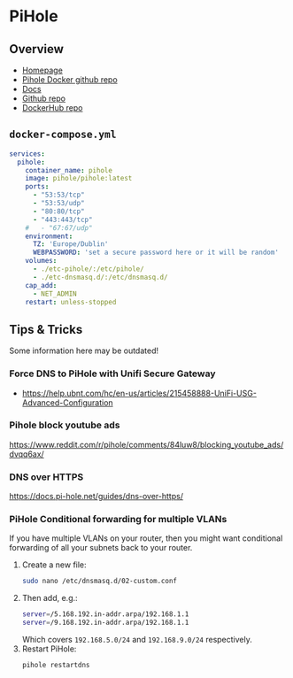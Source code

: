 # PiHole

## Overview
- [Homepage](https://pi-hole.net/)
- [Pihole Docker github repo](https://github.com/pi-hole/docker-pi-hole)
- [Docs](https://docs.pi-hole.net/)
- [Github repo](https://github.com/pi-hole)
- [DockerHub repo](https://hub.docker.com/r/pihole/pihole)


## `docker-compose.yml`
```yml
services:
  pihole:
    container_name: pihole
    image: pihole/pihole:latest
    ports:
      - "53:53/tcp"
      - "53:53/udp"
      - "80:80/tcp"
      - "443:443/tcp"
    #   - "67:67/udp"
    environment:
      TZ: 'Europe/Dublin'
      WEBPASSWORD: 'set a secure password here or it will be random'
    volumes:
      - ./etc-pihole/:/etc/pihole/
      - ./etc-dnsmasq.d/:/etc/dnsmasq.d/
    cap_add:
      - NET_ADMIN
    restart: unless-stopped
```

## Tips & Tricks
Some information here may be outdated!

### Force DNS to PiHole with Unifi Secure Gateway
- https://help.ubnt.com/hc/en-us/articles/215458888-UniFi-USG-Advanced-Configuration

### Pihole block youtube ads
https://www.reddit.com/r/pihole/comments/84luw8/blocking_youtube_ads/dvqq6ax/

### DNS over HTTPS
https://docs.pi-hole.net/guides/dns-over-https/

### PiHole Conditional forwarding for multiple VLANs
If you have multiple VLANs on your router, then you might want conditional forwarding of all your subnets back to your router.

1. Create a new file:
   ```sh
   sudo nano /etc/dnsmasq.d/02-custom.conf
   ```
2. Then add, e.g.:
   ```sh
   server=/5.168.192.in-addr.arpa/192.168.1.1
   server=/9.168.192.in-addr.arpa/192.168.1.1
   ```
   Which covers `192.168.5.0/24` and `192.168.9.0/24` respectively.
3. Restart PiHole:
   ```sh
   pihole restartdns
   ```
